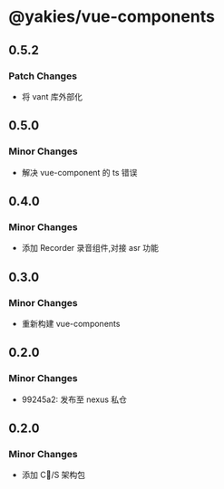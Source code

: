 # @yakies/vue-components

## 0.5.2

### Patch Changes

- 将 vant 库外部化

## 0.5.0

### Minor Changes

- 解决 vue-component 的 ts 错误

## 0.4.0

### Minor Changes

- 添加 Recorder 录音组件,对接 asr 功能

## 0.3.0

### Minor Changes

- 重新构建 vue-components

## 0.2.0

### Minor Changes

- 99245a2: 发布至 nexus 私仓

## 0.2.0

### Minor Changes

- 添加 C/S 架构包
